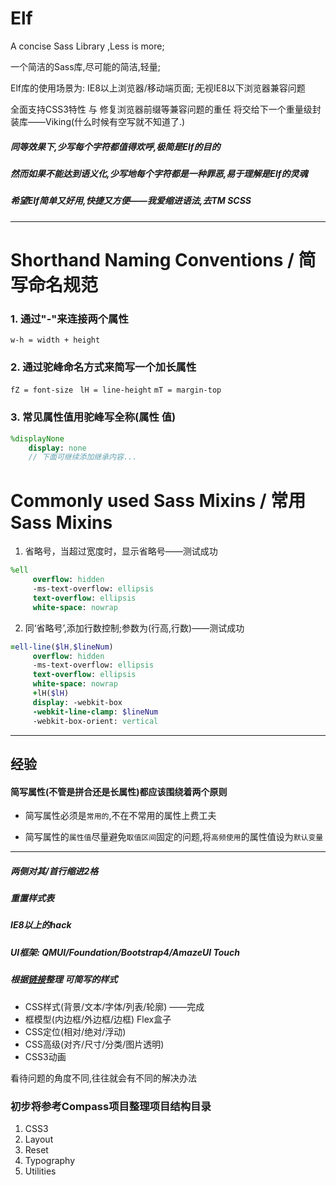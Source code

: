 # Elf
A concise Sass Library ,Less is more;

一个简洁的Sass库,尽可能的简洁,轻量;

Elf库的使用场景为: IE8以上浏览器/移动端页面; 无视IE8以下浏览器兼容问题

全面支持CSS3特性 与 修复浏览器前缀等兼容问题的重任 将交给下一个重量级封装库——Viking(什么时候有空写就不知道了.)

##### 同等效果下,少写每个字符都值得欢呼,极简是Elf的目的

##### 然而如果不能达到语义化,少写地每个字符都是一种罪恶,易于理解是Elf的灵魂

##### 希望Elf简单又好用,快捷又方便——我爱缩进语法,去TM SCSS
***
# Shorthand Naming Conventions / 简写命名规范

### 1. 通过"-"来连接两个属性
`w-h = width + height`

### 2. 通过驼峰命名方式来简写一个加长属性
`fZ = font-size `
`lH = line-height`
`mT = margin-top`

### 3. 常见属性值用驼峰写全称(属性 值)
```sass
%displayNone
    display: none
    // 下面可继续添加继承内容...
```

# Commonly used Sass Mixins / 常用Sass Mixins
1. 省略号，当超过宽度时，显示省略号——测试成功
```sass
%ell
     overflow: hidden
     -ms-text-overflow: ellipsis
     text-overflow: ellipsis
     white-space: nowrap
```
2. 同‘省略号’,添加行数控制;参数为(行高,行数)——测试成功
```sass
=ell-line($lH,$lineNum)
     overflow: hidden
     -ms-text-overflow: ellipsis
     text-overflow: ellipsis
     white-space: nowrap
     +lH($lH)
     display: -webkit-box
     -webkit-line-clamp: $lineNum
     -webkit-box-orient: vertical
```
***
## 经验
#### 简写属性(不管是拼合还是长属性)都应该围绕着两个原则

* 简写属性必须是`常用的`,不在不常用的属性上费工夫

* 简写属性的`属性值`尽量避免`取值区间`固定的问题,将`高频使用`的属性值设为`默认变量`

***

##### 两侧对其/首行缩进2格
##### 重置样式表
##### IE8以上的hack
##### UI框架: QMUI/Foundation/Bootstrap4/AmazeUI Touch
##### 根据[链接](http://www.w3school.com.cn/css/css_list.asp)整理 可简写的样式
* CSS样式(背景/文本/字体/列表/轮廓) ——完成
* 框模型(内边框/外边框/边框) Flex盒子
* CSS定位(相对/绝对/浮动)
* CSS高级(对齐/尺寸/分类/图片透明)
* CSS3动画

看待问题的角度不同,往往就会有不同的解决办法
### 初步将参考Compass项目整理项目结构目录

1. CSS3
2. Layout
3. Reset
4. Typography
5. Utilities
